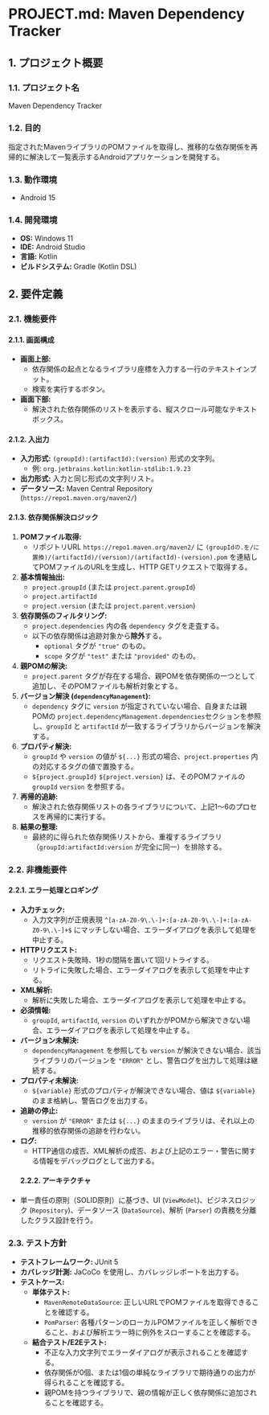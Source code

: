 # PROJECT.md: Maven Dependency Tracker

## 1. プロジェクト概要

### 1.1. プロジェクト名
Maven Dependency Tracker

### 1.2. 目的
指定されたMavenライブラリのPOMファイルを取得し、推移的な依存関係を再帰的に解決して一覧表示するAndroidアプリケーションを開発する。

### 1.3. 動作環境
- Android 15

### 1.4. 開発環境
- **OS:** Windows 11
- **IDE:** Android Studio
- **言語:** Kotlin
- **ビルドシステム:** Gradle (Kotlin DSL)

## 2. 要件定義

### 2.1. 機能要件

#### 2.1.1. 画面構成
- **画面上部:**
    - 依存関係の起点となるライブラリ座標を入力する一行のテキストインプット。
    - 検索を実行するボタン。
- **画面下部:**
    - 解決された依存関係のリストを表示する、縦スクロール可能なテキストボックス。

#### 2.1.2. 入出力
- **入力形式:** `(groupId):(artifactId):(version)` 形式の文字列。
    - 例: `org.jetbrains.kotlin:kotlin-stdlib:1.9.23`
- **出力形式:** 入力と同じ形式の文字列リスト。
- **データソース:** Maven Central Repository (`https://repo1.maven.org/maven2/`)

#### 2.1.3. 依存関係解決ロジック
1.  **POMファイル取得:**
    - リポジトリURL `https://repo1.maven.org/maven2/` に `(groupIdの.を/に置換)/(artifactId)/(version)/(artifactId)-(version).pom` を連結してPOMファイルのURLを生成し、HTTP GETリクエストで取得する。
2.  **基本情報抽出:**
    - `project.groupId` (または `project.parent.groupId`)
    - `project.artifactId`
    - `project.version` (または `project.parent.version`)
3.  **依存関係のフィルタリング:**
    - `project.dependencies` 内の各 `dependency` タグを走査する。
    - 以下の依存関係は追跡対象から**除外**する。
        - `optional` タグが `"true"` のもの。
        - `scope` タグが `"test"` または `"provided"` のもの。
4.  **親POMの解決:**
    - `project.parent` タグが存在する場合、親POMを依存関係の一つとして追加し、そのPOMファイルも解析対象とする。
5.  **バージョン解決 (`dependencyManagement`):**
    - `dependency` タグに `version` が指定されていない場合、自身または親POMの `project.dependencyManagement.dependencies`セクションを参照し、`groupId` と `artifactId` が一致するライブラリからバージョンを解決する。
6.  **プロパティ解決:**
    - `groupId` や `version` の値が `${...}` 形式の場合、`project.properties` 内の対応するタグの値で置換する。
    - `${project.groupId}` `${project.version}` は、そのPOMファイルの `groupId` `version` を参照する。
7.  **再帰的追跡:**
    - 解決された依存関係リストの各ライブラリについて、上記1〜6のプロセスを再帰的に実行する。
8.  **結果の整理:**
    - 最終的に得られた依存関係リストから、重複するライブラリ（`groupId:artifactId:version` が完全に同一）を排除する。

### 2.2. 非機能要件

#### 2.2.1. エラー処理とロギング
- **入力チェック:**
    - 入力文字列が正規表現 `^[a-zA-Z0-9\.\-]+:[a-zA-Z0-9\.\-]+:[a-zA-Z0-9\.\-]+$` にマッチしない場合、エラーダイアログを表示して処理を中止する。
- **HTTPリクエスト:**
    - リクエスト失敗時、1秒の間隔を置いて1回リトライする。
    - リトライに失敗した場合、エラーダイアログを表示して処理を中止する。
- **XML解析:**
    - 解析に失敗した場合、エラーダイアログを表示して処理を中止する。
- **必須情報:**
    - `groupId`, `artifactId`, `version` のいずれかがPOMから解決できない場合、エラーダイアログを表示して処理を中止する。
- **バージョン未解決:**
    - `dependencyManagement` を参照しても `version` が解決できない場合、該当ライブラリのバージョンを `"ERROR"` とし、警告ログを出力して処理は継続する。
- **プロパティ未解決:**
    - `${variable}` 形式のプロパティが解決できない場合、値は `${variable}` のまま格納し、警告ログを出力する。
- **追跡の停止:**
    - `version` が `"ERROR"` または `${...}` のままのライブラリは、それ以上の推移的依存関係の追跡を行わない。
- **ログ:**
    - HTTP通信の成否、XML解析の成否、および上記のエラー・警告に関する情報をデバッグログとして出力する。
    #### 2.2.2. アーキテクチャ
- 単一責任の原則（SOLID原則）に基づき、UI (`ViewModel`)、ビジネスロジック (`Repository`)、データソース (`DataSource`)、解析 (`Parser`) の責務を分離したクラス設計を行う。

### 2.3. テスト方針

- **テストフレームワーク:** JUnit 5
- **カバレッジ計測:** JaCoCo を使用し、カバレッジレポートを出力する。
- **テストケース:**
    - **単体テスト:**
        - `MavenRemoteDataSource`: 正しいURLでPOMファイルを取得できることを確認する。
        - `PomParser`: 各種パターンのローカルPOMファイルを正しく解析できること、および解析エラー時に例外をスローすることを確認する。
    - **結合テスト/E2Eテスト:**
        - 不正な入力文字列でエラーダイアログが表示されることを確認する。
        - 依存関係が0個、または1個の単純なライブラリで期待通りの出力が得られることを確認する。
        - 親POMを持つライブラリで、親の情報が正しく依存関係に追加されることを確認する。

